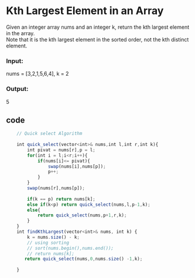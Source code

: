 
# Kth Largest Element in an Array
Given an integer array nums and an integer k, return the kth largest element in the array.\
Note that it is the kth largest element in the sorted order, not the kth distinct element.

### Input: 
nums = [3,2,1,5,6,4], k = 2
### Output: 
5
## code

```javascript
    // Quick select Algorithm
    
    int quick_select(vector<int>& nums,int l,int r,int k){
        int pivat = nums[r],p = l;
        for(int i = l;i<r;i++){
            if(nums[i]<= pivat){
                swap(nums[i],nums[p]);
                p++;
            }
        }
        swap(nums[r],nums[p]);
        
        if(k == p) return nums[k];
        else if(k<p) return quick_select(nums,l,p-1,k);
        else{
            return quick_select(nums,p+1,r,k);
        }
    }
    int findKthLargest(vector<int>& nums, int k) {
        k = nums.size() - k;
        // using sorting 
        // sort(nums.begin(),nums.end());
        // return nums[k];
       return quick_select(nums,0,nums.size() -1,k);
        
    }
```

  

